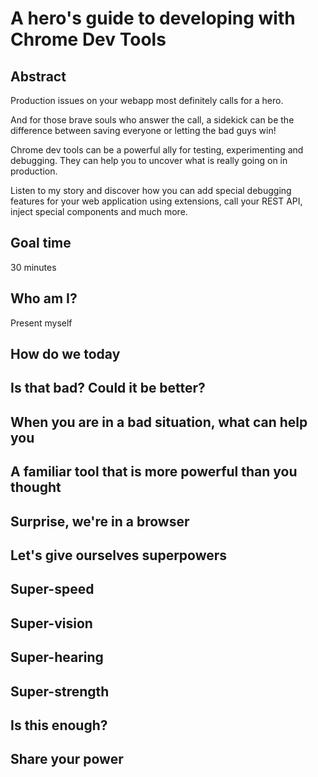 # A hero's guide to developing with Chrome Dev Tools

## Abstract

Production issues on your webapp most definitely calls for a hero.

And for those brave souls who answer the call, a sidekick can be the difference between saving everyone or letting the bad guys win!

Chrome dev tools can be a powerful ally for testing, experimenting and debugging. They can help you to uncover what is really going on in production.

Listen to my story and discover how you can add special debugging features for your web application using extensions, call your REST API, inject special components and much more.

## Goal time
30 minutes

## Who am I?

Present myself

## How do we today

## Is that bad? Could it be better?

## When you are in a bad situation, what can help you

## A familiar tool that is more powerful than you thought

## Surprise, we're in a browser

## Let's give ourselves superpowers

## Super-speed

## Super-vision

## Super-hearing

## Super-strength

## Is this enough?

## Share your power
